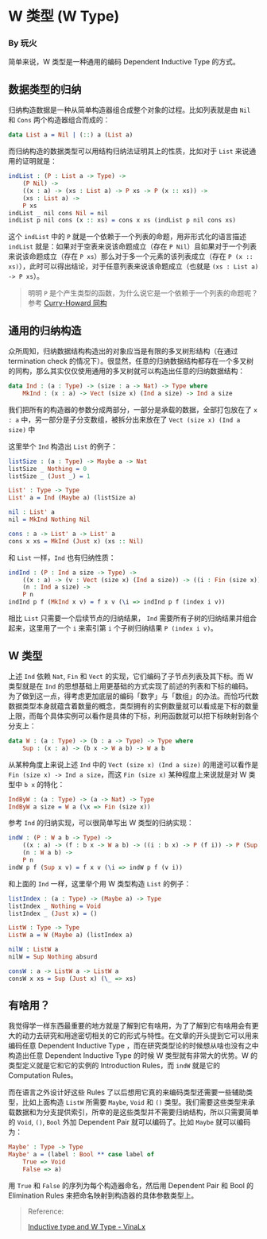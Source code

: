 # W 类型 (W Type)

### By 玩火

简单来说，W 类型是一种通用的编码 Dependent Inductive Type 的方式。

## 数据类型的归纳

归纳构造数据是一种从简单构造器组合成整个对象的过程。比如列表就是由 `Nil` 和 `Cons` 两个构造器组合而成的：

```idris
data List a = Nil | (::) a (List a)
```

而归纳构造的数据类型可以用结构归纳法证明其上的性质，比如对于 `List` 来说通用的证明就是：

```idris
indList : (P : List a -> Type) -> 
    (P Nil) -> 
    ((x : a) -> (xs : List a) -> P xs -> P (x :: xs)) -> 
    (xs : List a) -> 
    P xs
indList _ nil cons Nil = nil
indList p nil cons (x :: xs) = cons x xs (indList p nil cons xs)
```

这个 `indList` 中的 `P` 就是一个依赖于一个列表的命题，用非形式化的语言描述 `indList` 就是：如果对于空表来说该命题成立（存在 `P Nil`）且如果对于一个列表来说该命题成立（存在 `P xs`）那么对于多一个元素的该列表成立（存在 `P (x :: xs)`），此时可以得出结论，对于任意列表来说该命题成立（也就是 `(xs : List a) -> P xs`）。

> 明明 `P` 是个产生类型的函数，为什么说它是一个依赖于一个列表的命题呢？参考 [Curry-Howard 同构](https://magic.huohuo.moe/html/CHIso.html)

## 通用的归纳构造

众所周知，归纳数据结构构造出的对象应当是有限的多叉树形结构（在通过 termination check 的情况下）。很显然，任意的归纳数据结构都存在一个多叉树的同构，那么其实仅仅使用通用的多叉树就可以构造出任意的归纳数据结构：

```idris
data Ind : (a : Type) -> (size : a -> Nat) -> Type where
    MkInd : (x : a) -> Vect (size x) (Ind a size) -> Ind a size
```

我们把所有的构造器的参数分成两部分，一部分是承载的数据，全部打包放在了 `x : a` 中，另一部分是子分支数组，被拆分出来放在了 `Vect (size x) (Ind a size)` 中

这里举个 `Ind` 构造出 `List` 的例子：

```idris
listSize : (a : Type) -> Maybe a -> Nat
listSize _ Nothing = 0
listSize _ (Just _) = 1

List' : Type -> Type
List' a = Ind (Maybe a) (listSize a)

nil : List' a
nil = MkInd Nothing Nil

cons : a -> List' a -> List' a
cons x xs = MkInd (Just x) (xs :: Nil)
```

和 `List` 一样，`Ind` 也有归纳性质：

```idris
indInd : (P : Ind a size -> Type) ->
    ((x : a) -> (v : Vect (size x) (Ind a size)) -> ((i : Fin (size x)) -> P (index i v)) -> P (MkInd x v)) ->
    (n : Ind a size) ->
    P n
indInd p f (MkInd x v) = f x v (\i => indInd p f (index i v))
```

相比 `List` 只需要一个后续节点的归纳结果， `Ind` 需要所有子树的归纳结果并组合起来，这里用了一个 `i` 来索引第 `i` 个子树归纳结果 `P (index i v)`。

## W 类型

上述 `Ind` 依赖 `Nat`, `Fin` 和 `Vect` 的实现，它们编码了子节点列表及其下标。而 W 类型就是在 `Ind` 的思想基础上用更基础的方式实现了前述的列表和下标的编码。为了做到这一点，得考虑更加底层的编码「数字」与「数组」的办法。而恰巧代数数据类型本身就蕴含着数量的概念，类型拥有的实例数量就可以看成是下标的数量上限，而每个具体实例可以看作是具体的下标，利用函数就可以把下标映射到各个分支上：

```idris
data W : (a : Type) -> (b : a -> Type) -> Type where
    Sup : (x : a) -> (b x -> W a b) -> W a b
```

从某种角度上来说上述 `Ind` 中的 `Vect (size x) (Ind a size)` 的用途可以看作是 `Fin (size x) -> Ind a size`，而这 `Fin (size x)` 某种程度上来说就是对 W 类型中 `b x` 的特化：

```idris
IndByW : (a : Type) -> (a -> Nat) -> Type
IndByW a size = W a (\x => Fin (size x))
```

参考 `Ind` 的归纳实现，可以很简单写出 W 类型的归纳实现：

```idris
indW : (P : W a b -> Type) ->
    ((x : a) -> (f : b x -> W a b) -> ((i : b x) -> P (f i)) -> P (Sup x f)) ->
    (n : W a b) ->
    P n
indW p f (Sup x v) = f x v (\i => indW p f (v i))
```

和上面的 `Ind` 一样，这里举个用 W 类型构造 `List` 的例子：

```idris
listIndex : (a : Type) -> (Maybe a) -> Type
listIndex _ Nothing = Void
listIndex _ (Just x) = ()

ListW : Type -> Type
ListW a = W (Maybe a) (listIndex a)

nilW : ListW a
nilW = Sup Nothing absurd

consW : a -> ListW a -> ListW a
consW x xs = Sup (Just x) (\_ => xs)
```

## 有啥用？

我觉得学一样东西最重要的地方就是了解到它有啥用，为了了解到它有啥用会有更大的动力去研究和用途密切相关的它的形式与特性。在文章的开头提到它可以用来编码任意 Dependent Inductive Type ，而在研究类型论的时候想从啥也没有之中构造出任意 Dependent Inductive Type 的时候 W 类型就有非常大的优势。W 的类型定义就是它和它的实例的 Introduction Rules，而 `indW` 就是它的 Computation Rules。

而在语言之外设计好这些 Rules 了以后想用它真的来编码类型还需要一些辅助类型，比如上面构造 `ListW` 所需要 `Maybe`, `Void` 和 `()` 类型。我们需要这些类型来承载数据和为分支提供索引，所幸的是这些类型并不需要归纳结构，所以只需要简单的 `Void`, `()`, `Bool` 外加 Dependent Pair 就可以编码了。比如 `Maybe` 就可以编码为：

```idris
Maybe' : Type -> Type
Maybe' a = (label : Bool ** case label of 
    True => Void
    False => a)
```

用 `True` 和 `False` 的序列为每个构造器命名，然后用 Dependent Pair 和 Bool 的 Elimination Rules 来把命名映射到构造器的具体参数类型上。

> Reference: 
>
> [Inductive type and W Type - VinaLx](https://vinalx.github.io/articles/2019/03/w-type)